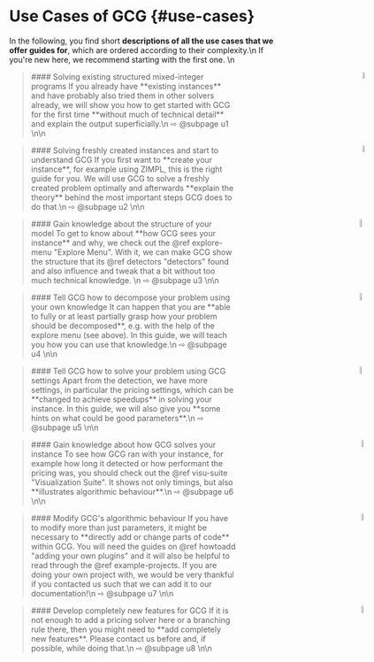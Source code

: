# Use Cases of GCG {#use-cases}

In the following, you find short **descriptions of all the use cases that
we offer guides for**, which are ordered according to their complexity.\n
If you're new here, we recommend starting with the first one.
\n

> <div style="width:80%">
> <img src="user.png" style="vertical-align:middle; height:5.5%; position:absolute; right:40px;">
> #### Solving existing structured mixed-integer programs
> If you already have **existing instances** and have probably also tried them in other
> solvers already, we will show you how to get started with GCG for the first time 
> **without much of technical detail** and explain the output superficially.\n
> ⇨ @subpage u1
> \n\n
> </div>

> <div style="width:80%">
> <img src="user.png" style="vertical-align:middle; height:5.5%; position:absolute; right:40px;">
> #### Solving freshly created instances and start to understand GCG
> If you first want to **create your instance**, for example using ZIMPL,
> this is the right guide for you. We will use GCG to solve a freshly created problem
> optimally and afterwards **explain the theory** behind the most important
> steps GCG does to do that.\n 
> ⇨ @subpage u2
> \n\n
> </div>

> <div style="width:80%">
> <img src="expert.png" style="vertical-align:middle; height:6%; position:absolute; right:40px;">
> #### Gain knowledge about the structure of your model
> To get to know about **how GCG sees your instance** and why, we check out the 
> @ref explore-menu "Explore Menu". With it, we can make GCG show the structure that its
> @ref detectors "detectors" found and also influence and tweak that a bit without 
> too much technical knowledge. \n
> ⇨ @subpage u3
> \n\n
> </div>

> <div style="width:80%">
> <img src="expert.png" style="vertical-align:middle; height:6%; position:absolute; right:40px;">
> #### Tell GCG how to decompose your problem using your own knowledge
> It can happen that you are **able to fully or at least partially grasp how your problem should be decomposed**,
> e.g. with the help of the explore menu (see above). In this guide, we will teach you how you can use that knowledge.\n
> ⇨ @subpage u4
> \n\n
> </div>

> <div style="width:80%">
> <img src="expert.png" style="vertical-align:middle; height:6%; position:absolute; right:40px;">
> #### Tell GCG how to solve your problem using GCG settings
> Apart from the detection, we have more settings, in particular the pricing settings, which can be 
> **changed to achieve speedups** in solving your instance. In this guide, we will also give you 
> **some hints on what could be good parameters**.\n
> ⇨ @subpage u5
> \n\n
> </div>

> <div style="width:80%">
> <img src="scientist.png" style="vertical-align:middle; height:5.7%; position:absolute; right:40px;">
> #### Gain knowledge about how GCG solves your instance
> To see how GCG ran with your instance, for example how long it detected or how performant
> the pricing was, you should check out the @ref visu-suite "Visualization Suite". It shows not only
> timings, but also **illustrates algorithmic behaviour**.\n
> ⇨ @subpage u6
> \n\n
> </div>

> <div style="width:80%">
> <img src="scientist.png" style="vertical-align:middle; height:5.7%; position:absolute; right:40px;">
> #### Modify GCG's algorithmic behaviour
> If you have to modify more than just parameters, it might be necessary to **directly add or change parts of code** 
> within GCG. You will need the guides on @ref howtoadd "adding your own plugins" and it will also
> be helpful to read through the @ref example-projects. If you are doing your own project with, 
> we would be very thankful if you contacted us such that we can add it to our documentation!\n
> ⇨ @subpage u7
> \n\n
> </div>

> <div style="width:80%">
> <img src="developer.png" style="vertical-align:middle; height:5.7%; position:absolute; right:40px;">
> #### Develop completely new features for GCG
> If it is not enough to add a pricing solver here or a branching rule there, then you might need to 
> **add completely new features**. Please contact us before and, if possible, while doing that.\n
> ⇨ @subpage u8
> \n\n
> </div>
